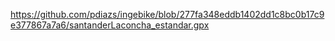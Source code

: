 https://github.com/pdiazs/ingebike/blob/277fa348eddb1402dd1c8bc0b17c9e377867a7a6/santanderLaconcha_estandar.gpx
